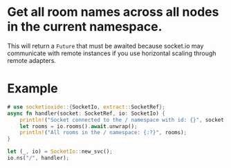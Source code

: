 # Get all room names across all nodes in the current namespace.

This will return a `Future` that must be awaited because socket.io may communicate with remote instances
if you use horizontal scaling through remote adapters.

# Example
```rust
# use socketioxide::{SocketIo, extract::SocketRef};
async fn handler(socket: SocketRef, io: SocketIo) {
    println!("Socket connected to the / namespace with id: {}", socket.id);
    let rooms = io.rooms().await.unwrap();
    println!("All rooms in the / namespace: {:?}", rooms);
}

let (_, io) = SocketIo::new_svc();
io.ns("/", handler);
```

